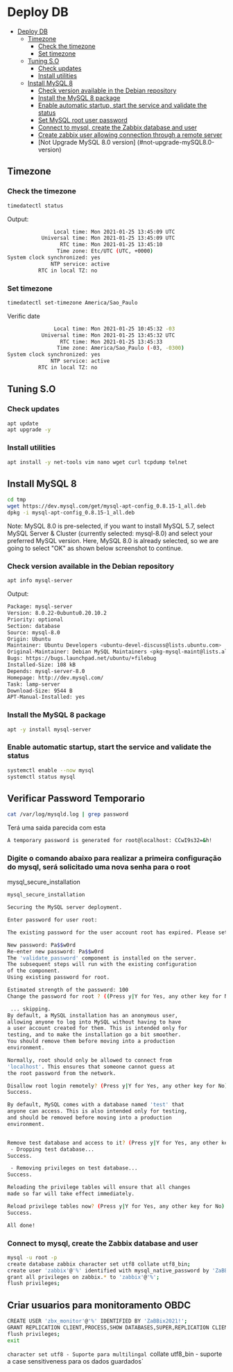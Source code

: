# Deploy DB

- [Deploy DB](#deploy-db)
  - [Timezone](#timezone)
    - [Check the timezone](#check-the-timezone)
    - [Set timezone](#set-timezone)
  - [Tuning S.O](#tuning-so)
    - [Check updates](#check-updates)
    - [Install utilities](#install-utilities)
  - [Install MySQL 8](#install-mysql-8)
    - [Check version available in the Debian repository](#check-version-available-in-the-d-repository)
    - [Install the MySQL 8 package](#install-the-mysql-8-package)
    - [Enable automatic startup, start the service and validate the status](#enable-automatic-startup-start-the-service-and-validate-the-status)
    - [Set MySQL root user password](#set-mysql-root-user-password)
    - [Connect to mysql, create the Zabbix database and user](#connect-to-mysql-create-the-zabbix-database-and-user)
    - [Create zabbix user allowing connection through a remote server](#create-zabbix-user-allowing-connection-through-a-remote-server)    
	- [Not Upgrade MySQL 8.0 version] (#not-upgrade-mySQL8.0-version)

## Timezone

### Check the timezone

```bash
timedatectl status
```

Output:

```bash
               Local time: Mon 2021-01-25 13:45:09 UTC
           Universal time: Mon 2021-01-25 13:45:09 UTC
                 RTC time: Mon 2021-01-25 13:45:10
                Time zone: Etc/UTC (UTC, +0000)
System clock synchronized: yes
              NTP service: active
          RTC in local TZ: no
```

### Set timezone

```bash
timedatectl set-timezone America/Sao_Paulo
```
Verific date
```bash
               Local time: Mon 2021-01-25 10:45:32 -03
           Universal time: Mon 2021-01-25 13:45:32 UTC
                 RTC time: Mon 2021-01-25 13:45:33
                Time zone: America/Sao_Paulo (-03, -0300)
System clock synchronized: yes
              NTP service: active
          RTC in local TZ: no
```


## Tuning S.O

### Check updates

```bash
apt update
apt upgrade -y
```

### Install utilities

```bash
apt install -y net-tools vim nano wget curl tcpdump telnet
```

## Install MySQL 8

```bash
cd tmp
wget https://dev.mysql.com/get/mysql-apt-config_0.8.15-1_all.deb
dpkg -i mysql-apt-config_0.8.15-1_all.deb
```
Note: MySQL 8.0 is pre-selected, if you want to install MySQL 5.7, select MySQL Server & Cluster (currently selected: mysql-8.0) and select your preferred MySQL version. Here, MySQL 8.0 is already selected, so we are going to select "OK" as shown below screenshot to continue.

### Check version available in the Debian repository

```bash
apt info mysql-server
```

Output:

```bash
Package: mysql-server
Version: 8.0.22-0ubuntu0.20.10.2
Priority: optional
Section: database
Source: mysql-8.0
Origin: Ubuntu
Maintainer: Ubuntu Developers <ubuntu-devel-discuss@lists.ubuntu.com>
Original-Maintainer: Debian MySQL Maintainers <pkg-mysql-maint@lists.alioth.debian.org>
Bugs: https://bugs.launchpad.net/ubuntu/+filebug
Installed-Size: 108 kB
Depends: mysql-server-8.0
Homepage: http://dev.mysql.com/
Task: lamp-server
Download-Size: 9544 B
APT-Manual-Installed: yes

```

### Install the MySQL 8 package

```bash
apt -y install mysql-server
```

### Enable automatic startup, start the service and validate the status

```bash
systemctl enable --now mysql
systemctl status mysql
```

## Verificar Password Temporario
```bash
cat /var/log/mysqld.log | grep password
```
Terá uma saida parecida com esta
```bash
A temporary password is generated for root@localhost: CCwI9s32=&h!
```

### Digite o comando abaixo para realizar a primeira configuração do mysql, será solicitado uma nova senha para o root
mysql_secure_installation

```bash
mysql_secure_installation

Securing the MySQL server deployment.

Enter password for user root:

The existing password for the user account root has expired. Please set a new password.

New password: Pa$$w0rd
Re-enter new password: Pa$$w0rd
The 'validate_password' component is installed on the server.
The subsequent steps will run with the existing configuration
of the component.
Using existing password for root.

Estimated strength of the password: 100
Change the password for root ? ((Press y|Y for Yes, any other key for No) :

 ... skipping.
By default, a MySQL installation has an anonymous user,
allowing anyone to log into MySQL without having to have
a user account created for them. This is intended only for
testing, and to make the installation go a bit smoother.
You should remove them before moving into a production
environment.

Normally, root should only be allowed to connect from
'localhost'. This ensures that someone cannot guess at
the root password from the network.

Disallow root login remotely? (Press y|Y for Yes, any other key for No) : y
Success.

By default, MySQL comes with a database named 'test' that
anyone can access. This is also intended only for testing,
and should be removed before moving into a production
environment.


Remove test database and access to it? (Press y|Y for Yes, any other key for No) : y
 - Dropping test database...
Success.

 - Removing privileges on test database...
Success.

Reloading the privilege tables will ensure that all changes
made so far will take effect immediately.

Reload privilege tables now? (Press y|Y for Yes, any other key for No) : y
Success.

All done!

```

### Connect to mysql, create the Zabbix database and user


```bash
mysql -u root -p
create database zabbix character set utf8 collate utf8_bin;
create user 'zabbix'@'%' identified with mysql_native_password by 'ZaBBix2021!';
grant all privileges on zabbix.* to 'zabbix'@'%';
flush privileges;
```

## Criar usuarios para monitoramento OBDC
```bash
CREATE USER 'zbx_monitor'@'%' IDENTIFIED BY 'ZaBBix2021!';
GRANT REPLICATION CLIENT,PROCESS,SHOW DATABASES,SUPER,REPLICATION CLIENT,SHOW VIEW ON *.* TO 'zbx_monitor'@'%';
flush privileges;
exit
```


`character set utf8 - Suporte para multilingal
`collate utf8_bin - suporte a case sensitiveness para os dados guardados`
